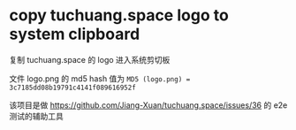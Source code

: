 # copy tuchuang.space logo to system clipboard

复制 tuchuang.space 的 logo 进入系统剪切板

文件 logo.png 的 md5 hash 值为 `MD5 (logo.png) = 3c7185dd08b19791c4141f089616952f`

该项目是做 https://github.com/Jiang-Xuan/tuchuang.space/issues/36 的 e2e 测试的辅助工具

